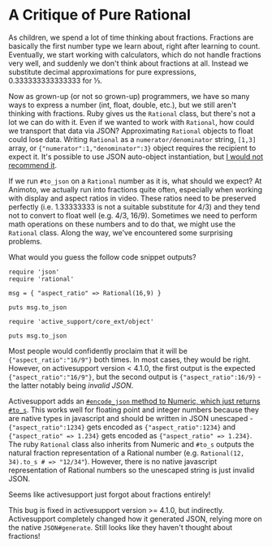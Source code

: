 A Critique of Pure Rational
======

As children, we spend a lot of time thinking about fractions. Fractions are basically the first number type we learn about, right after learning to count. Eventually, we start working with calculators, which do not handle fractions very well, and suddenly we don't think about fractions at all. Instead we substitute decimal approximations for pure expressions, 0.333333333333333 for ⅓.

Now as grown-up (or not so grown-up) programmers, we have so many ways to express a number (int, float, double, etc.), but we still aren't thinking with fractions. Ruby gives us the `Rational` class, but there's not a lot we can do with it. Even if we wanted to work with `Rational`, how could we transport that data via JSON? Approximating `Rational` objects to float could lose data. Writing `Rational` as a `numerator/denominator` string, `[1,3]` array, or `{"numerator":1,"denominator":3}` object requires the recipient to expect it. It's possible to use JSON auto-object instantiation, but [I would not recommend it](http://tech.animoto.com/2015/02/11/json-auto-object-instantiation-and-why-it-sucks/).

If we run `#to_json` on a `Rational` number as it is, what should we expect? At Animoto, we actually run into fractions quite often, especially when working with display and aspect ratios in video. These ratios need to be preserved perfectly (i.e. 1.33333333 is not a suitable substitute for 4/3) and they tend not to convert to float well (e.g. 4/3, 16/9). Sometimes we need to perform math operations on these numbers and to do that, we might use the `Rational` class. Along the way, we've encountered some surprising problems.

What would you guess the follow code snippet outputs?

````language-ruby
require 'json'
require 'rational'

msg = { "aspect_ratio" => Rational(16,9) }

puts msg.to_json

require 'active_support/core_ext/object'

puts msg.to_json
````

Most people would confidently proclaim that it will be `{"aspect_ratio":"16/9"}` both times. In most cases, they would be right. However, on activesupport version < 4.1.0, the first output is the expected `{"aspect_ratio":"16/9"}`, but the second output is `{"aspect_ratio":16/9}` - the latter notably being *invalid JSON*.

Activesupport adds an [`#encode_json` method to Numeric, which just returns `#to_s`](http://www.rubydoc.info/gems/activesupport/4.0.13/Numeric:encode_json#). This works well for floating point and integer numbers because they are native types in javascript and should be written in JSON unescaped - `{"aspect_ratio":1234}` gets encoded as `{"aspect_ratio":1234}` and `{"aspect_ratio" => 1.234}` gets encoded as `{"aspect_ratio" => 1.234}`. The ruby `Rational` class also inherits from Numeric and `#to_s` outputs the natural fraction representation of a Rational number (e.g. `Rational(12, 34).to_s # => "12/34"`). However, there is no native javascript representation of Rational numbers so the unescaped string is just invalid JSON.

Seems like activesupport just forgot about fractions entirely!

This bug is fixed in activesupport version >= 4.1.0, but indirectly. Activesupport completely changed how it generated JSON, relying more on the native `JSON#generate`. Still looks like they haven't thought about fractions!